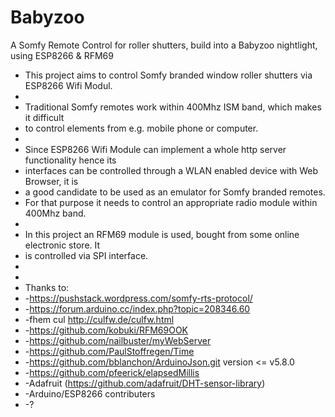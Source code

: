 # Babyzoo
A Somfy Remote Control for roller shutters, build into a Babyzoo nightlight, using ESP8266 &amp; RFM69


 * This project aims to control Somfy branded window roller shutters via ESP8266 Wifi Modul.
 *
 * Traditional Somfy remotes work within 400Mhz ISM band, which makes it difficult
 * to control elements from e.g. mobile phone or computer.
 *
 * Since ESP8266 Wifi Module can implement a whole http server functionality hence its
 * interfaces can be controlled through a WLAN enabled device with Web Browser, it is
 * a good candidate to be used as an emulator for Somfy branded remotes.
 * For that purpose it needs to control an appropriate radio module within 400Mhz band.
 *
 * In this project an RFM69 module is used, bought from some online electronic store. It
 * is controlled via SPI interface.
 *
 *
 * Thanks to:
 *  -https://pushstack.wordpress.com/somfy-rts-protocol/
 *  -https://forum.arduino.cc/index.php?topic=208346.60
 *  -fhem cul http://culfw.de/culfw.html
 *  -https://github.com/kobuki/RFM69OOK
 *  -https://github.com/nailbuster/myWebServer
 *  -https://github.com/PaulStoffregen/Time
 *  -https://github.com/bblanchon/ArduinoJson.git version <= v5.8.0
 *  -https://github.com/pfeerick/elapsedMillis
 *  -Adafruit (https://github.com/adafruit/DHT-sensor-library)
 *  -Arduino/ESP8266 contributers
 *  -?
 
